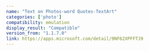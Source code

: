 ```yaml
---
name: "Text on Photos-word Quotes-TextArt"
categories: ['photo']
compatibility: emulation
display_result: "Compatible"
version_from: "1.1.7.0"
link: https://apps.microsoft.com/detail/9NF62XPFFTJ9
---
```


